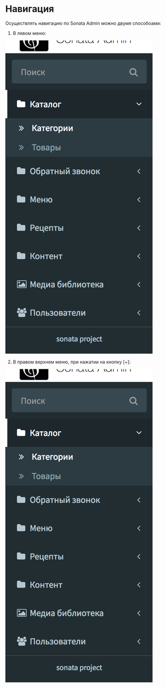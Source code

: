 # Навигация

Осуществлять навигацию по Sonata Admin можно двумя способоами:

1) В левом меню:

 ![la lune](img/catalog.png "Voyage to the moon")

2) В правом верхнем меню, при нажатии на кнопку [+]:

 ![la lune](img/catalog.png "Voyage to the moon")
